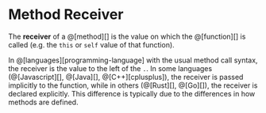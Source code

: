 # Method Receiver

The __receiver__ of a @[method][] is the value on which the @[function][] is called
(e.g. the `this` or `self` value of that function).

In @[languages][programming-language] with the usual method call syntax, the receiver is the value
to the left of the `.`. In some languages (@[Javascript][], @[Java][], @[C++][cplusplus]), the receiver
is passed implicitly to the function, while in others (@[Rust][], @[Go][]), the receiver is declared
explicitly. This difference is typically due to the differences in how methods are defined.
